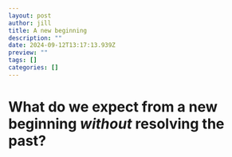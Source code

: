 ```yaml
---
layout: post
author: jill
title: A new beginning
description: ""
date: 2024-09-12T13:17:13.939Z
preview: ""
tags: []
categories: []
---
```


# What do we expect from a new beginning *without* resolving the past? 

